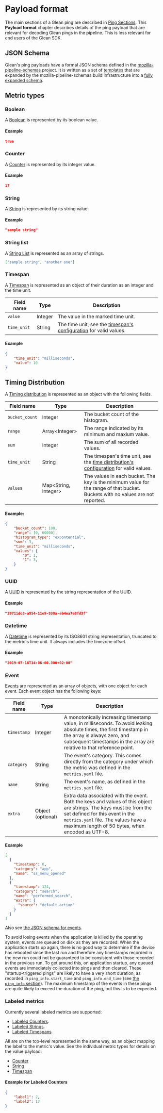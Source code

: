 # Payload format

The main sections of a Glean ping are described in [Ping Sections](../../../user/pings/index.md#Ping-sections).
This **Payload format** chapter describes details of the ping payload that are relevant for decoding Glean pings in the pipeline.
This is less relevant for end users of the Glean SDK.

## JSON Schema

Glean's ping payloads have a formal JSON schema defined in the [mozilla-pipeline-schemas](https://github.com/mozilla-services/mozilla-pipeline-schemas/) project.
It is written as a set of [templates](https://github.com/mozilla-services/mozilla-pipeline-schemas/tree/master/templates/include/glean) that are expanded by the mozilla-pipeline-schemas build infrastructure into a [fully expanded schema](https://github.com/mozilla-services/mozilla-pipeline-schemas/blob/master/schemas/glean/baseline/baseline.1.schema.json).

## Metric types

### Boolean

A [Boolean](../../../user/metrics/boolean.md) is represented by its boolean value.

#### Example

```json
true
```


### Counter

A [Counter](../../../user/metrics/counter.md) is represented by its integer value.

#### Example

```json
17
```

### String

A [String](../../../user/metrics/string.md) is represented by its string value.

#### Example

```json
"sample string"
```

### String list

A [String List](../../../user/metrics/string_list.md) is represented as an array of strings.

```json
["sample string", "another one"]
```

### Timespan

A [Timespan](../../../user/metrics/timespan.md) is represented as an object of their duration as an integer and the time unit.

| Field name | Type | Description |
|---|---|---|
| `value` | Integer | The value in the marked time unit. |
| `time_unit` | String | The time unit, see the [timespan's configuration](../../../user/metrics/timespan.md#configuration) for valid values. |

#### Example

```json
{
    "time_unit": "milliseconds",
    "value": 10
}
```

## Timing Distribution

A [Timing distribution](../../../user/metrics/timing_distribution.md) is represented as an object with the following fields.

| Field name | Type | Description |
|---|---|---|
| `bucket_count` | Integer | The bucket count of the histogram. |
| `range` | Array&lt;Integer&gt; | The range indicated by its minimum and maxium value. |
| `sum` | Integer | The sum of all recorded values. |
| `time_unit` | String | The timespan's time unit, see the [time distribution's configuration](../../../user/metrics/timing_distribution.md#configuration) for valid values. |
| `values` | Map&lt;String, Integer&gt; | The values in each bucket. The key is the minimum value for the range of that bucket. Buckets with no values are not reported. |

#### Example:

```json
{
    "bucket_count": 100,
    "range": [0, 60000],
    "histogram_type": "expontential",
    "sum": 3,
    "time_unit": "milliseconds",
    "values": {
        "0": 1,
        "1": 3,
    }
}
```

### UUID

A [UUID](../../../user/metrics/uuid.md) is represented by the string representation of the UUID.

#### Example

```json
"29711dc8-a954-11e9-898a-eb4ea7e8fd3f"
```

### Datetime

A [Datetime](../../../user/metrics/datetime.md) is represented by its ISO8601 string representation, truncated to the metric's time unit.
It always includes the timezone offset.

#### Example

```json
"2019-07-18T14:06:00.000+02:00"
```

### Event

[Events](../../../user/metrics/event.md) are represented as an array of objects, with one object for each event.
Each event object has the following keys:

| Field name | Type | Description |
|---|---|---|
| `timestamp` | Integer | A monotonically increasing timestamp value, in milliseconds. To avoid leaking absolute times, the first timestamp in the array is always zero, and subsequent timestamps in the array are relative to that reference point. |
| `category` | String | The event's category. This comes directly from the category under which the metric was defined in the `metrics.yaml` file. |
| `name` | String | The event's name, as defined in the `metrics.yaml` file. |
| `extra` | Object (optional) | Extra data associated with the event. Both the keys and values of this object are strings. The keys must be from the set defined for this event in the `metrics.yaml` file. The values have a maximum length of 50 bytes, when encoded as UTF-8. |

#### Example

```json
[
  {
    "timestamp": 0,
    "category": "app",
    "name": "ss_menu_opened"
  },
  {
    "timestamp": 124,
    "category": "search",
    "name": "performed_search",
    "extra": {
      "source": "default.action"
    }
  }
]
```

Also see [the JSON schema for events](https://github.com/mozilla-services/mozilla-pipeline-schemas/blob/master/templates/include/glean/event.1.schema.json).

To avoid losing events when the application is killed by the operating system, events are queued on disk as they are recorded.
When the application starts up again, there is no good way to determine if the device has rebooted since the last run and therefore any timestamps recorded in the new run could not be guaranteed to be consistent with those recorded in the previous run.
To get around this, on application startup, any queued events are immediately collected into pings and then cleared.
These "startup-triggered pings" are likely to have a very short duration, as recorded in `ping_info.start_time` and `ping_info.end_time` (see [the `ping_info` section](../../../user/pings/index.md#The-ping_info-section)).
The maximum timestamp of the events in these pings are quite likely to exceed the duration of the ping, but this is to be expected.

### Labeled metrics

Currently several labeled metrics are supported:

* [Labeled Counters](../../../user/metrics/labeled_counters.md).
* [Labeled Strings](../../../user/metrics/labeled_strings.md).
* [Labeled Timespans](../../../user/metrics/labeled_timespans.md).

All are on the top-level represented in the same way, as an object mapping the label to the metric's value.
See the individual metric types for details on the value payload:

* [Counter](#counter)
* [String](#string)
* [Timespan](#timespan)

#### Example for Labeled Counters

```json
{
    "label1": 2,
    "label2": 17
}
```
